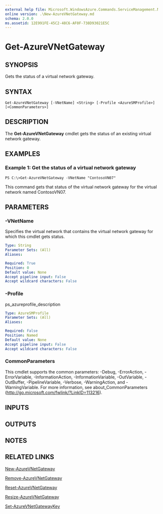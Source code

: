```yaml
---
external help file: Microsoft.WindowsAzure.Commands.ServiceManagement.Network.dll-Help.xml
online version: .\New-AzureVNetGateway.md
schema: 2.0.0
ms.assetid: 12E991FE-45C2-48C6-AF0F-738D93021E5C
---
```


# Get-AzureVNetGateway

## SYNOPSIS
Gets the status of a virtual network gateway.

## SYNTAX

```
Get-AzureVNetGateway [-VNetName] <String> [-Profile <AzureSMProfile>] [<CommonParameters>]
```

## DESCRIPTION
The **Get-AzureVNetGateway** cmdlet gets the status of an existing virtual network gateway.

## EXAMPLES

### Example 1: Get the status of a virtual network gateway
```
PS C:\>Get-AzureVNetGateway -VNetName "ContosoVN07"
```

This command gets that status of the virtual network gateway for the virtual network named ContosoVN07.

## PARAMETERS

### -VNetName
Specifies the virtual network that contains the virtual network gateway for which this cmdlet gets status.

```yaml
Type: String
Parameter Sets: (All)
Aliases: 

Required: True
Position: 0
Default value: None
Accept pipeline input: False
Accept wildcard characters: False
```

### -Profile
ps_azureprofile_description

```yaml
Type: AzureSMProfile
Parameter Sets: (All)
Aliases: 

Required: False
Position: Named
Default value: None
Accept pipeline input: False
Accept wildcard characters: False
```

### CommonParameters
This cmdlet supports the common parameters: -Debug, -ErrorAction, -ErrorVariable, -InformationAction, -InformationVariable, -OutVariable, -OutBuffer, -PipelineVariable, -Verbose, -WarningAction, and -WarningVariable. For more information, see about_CommonParameters (http://go.microsoft.com/fwlink/?LinkID=113216).

## INPUTS

## OUTPUTS

## NOTES

## RELATED LINKS

[New-AzureVNetGateway](./New-AzureVNetGateway.md)

[Remove-AzureVNetGateway](./Remove-AzureVNetGateway.md)

[Reset-AzureVNetGateway](./Reset-AzureVNetGateway.md)

[Resize-AzureVNetGateway](./Resize-AzureVNetGateway.md)

[Set-AzureVNetGatewayKey](./Set-AzureVNetGatewayKey.md)


